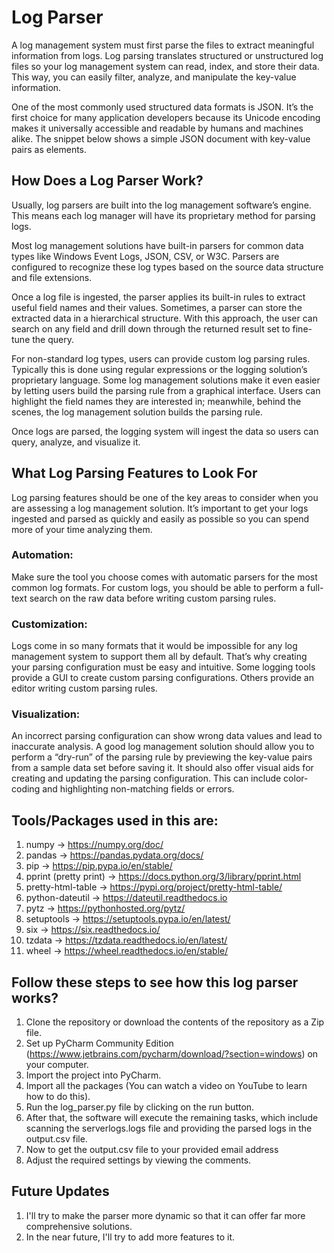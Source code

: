 # Log Parser

A log management system must first parse the files to extract meaningful information from logs. Log parsing translates structured or unstructured log files so your log management system can read, index, and store their data. This way, you can easily filter, analyze, and manipulate the key-value information.

One of the most commonly used structured data formats is JSON. It’s the first choice for many application developers because its Unicode encoding makes it universally accessible and readable by humans and machines alike. The snippet below shows a simple JSON document with key-value pairs as elements.

## How Does a Log Parser Work?
Usually, log parsers are built into the log management software’s engine. This means each log manager will have its proprietary method for parsing logs.

Most log management solutions have built-in parsers for common data types like Windows Event Logs, JSON, CSV, or W3C. Parsers are configured to recognize these log types based on the source data structure and file extensions.

Once a log file is ingested, the parser applies its built-in rules to extract useful field names and their values. Sometimes, a parser can store the extracted data in a hierarchical structure. With this approach, the user can search on any field and drill down through the returned result set to fine-tune the query.

For non-standard log types, users can provide custom log parsing rules. Typically this is done using regular expressions or the logging solution’s proprietary language. Some log management solutions make it even easier by letting users build the parsing rule from a graphical interface. Users can highlight the field names they are interested in; meanwhile, behind the scenes, the log management solution builds the parsing rule.

Once logs are parsed, the logging system will ingest the data so users can query, analyze, and visualize it.

## What Log Parsing Features to Look For

Log parsing features should be one of the key areas to consider when you are assessing a log management solution. It’s important to get your logs ingested and parsed as quickly and easily as possible so you can spend more of your time analyzing them.

### Automation: 
Make sure the tool you choose comes with automatic parsers for the most common log formats. For custom logs, you should be able to perform a full-text search on the raw data before writing custom parsing rules.

### Customization:
Logs come in so many formats that it would be impossible for any log management system to support them all by default. That’s why creating your parsing configuration must be easy and intuitive. Some logging tools provide a GUI to create custom parsing configurations. Others provide an editor writing custom parsing rules.

### Visualization:
An incorrect parsing configuration can show wrong data values and lead to inaccurate analysis. A good log management solution should allow you to perform a “dry-run” of the parsing rule by previewing the key-value pairs from a sample data set before saving it. It should also offer visual aids for creating and updating the parsing configuration. This can include color-coding and highlighting non-matching fields or errors.

## Tools/Packages used in this are:

1. numpy -> https://numpy.org/doc/
2. pandas	-> https://pandas.pydata.org/docs/
3. pip	-> https://pip.pypa.io/en/stable/
4. pprint (pretty print) ->	https://docs.python.org/3/library/pprint.html
5. pretty-html-table	->	https://pypi.org/project/pretty-html-table/
6. python-dateutil	->	https://dateutil.readthedocs.io
7. pytz	->	https://pythonhosted.org/pytz/
8. setuptools	->	https://setuptools.pypa.io/en/latest/
9. six	->	https://six.readthedocs.io/
10. tzdata ->	https://tzdata.readthedocs.io/en/latest/
11. wheel	->	https://wheel.readthedocs.io/en/stable/

## Follow these steps to see how this log parser works?

1. Clone the repository or download the contents of the repository as a Zip file.
2. Set up PyCharm Community Edition (https://www.jetbrains.com/pycharm/download/?section=windows) on your computer.
3. Import the project into PyCharm.
4. Import all the packages (You can watch a video on YouTube to learn how to do this).
5. Run the log_parser.py file by clicking on the run button.
6. After that, the software will execute the remaining tasks, which include scanning the serverlogs.logs file and providing the parsed logs in the output.csv file.
7. Now to get the output.csv file to your provided email address
8. Adjust the required settings by viewing the comments.

## Future Updates

1. I'll try to make the parser more dynamic so that it can offer far more comprehensive solutions.
2. In the near future, I'll try to add more features to it.
